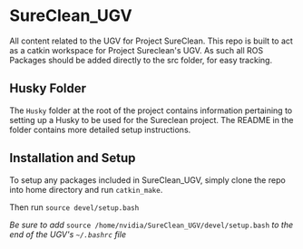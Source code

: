 # SureClean_UGV
All content related to the UGV for Project SureClean. This repo is built to act as a catkin workspace for Project Sureclean's UGV.
As such all ROS Packages should be added directly to the src folder, for easy tracking.

## Husky Folder

The `Husky` folder at the root of the project contains information pertaining to setting up a Husky to be used for the Sureclean project.
The README in the folder contains more detailed setup instructions.

## Installation and Setup

To setup any packages included in SureClean_UGV, simply clone the repo into home directory and run `catkin_make`. 

Then run `source devel/setup.bash`

*Be sure to add* `source /home/nvidia/SureClean_UGV/devel/setup.bash` *to the end of the UGV's `~/.bashrc` file*
